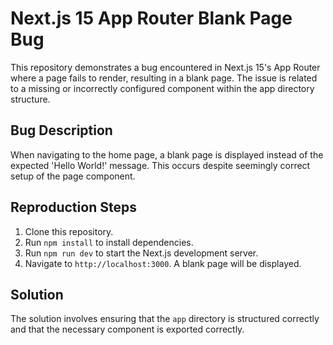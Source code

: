 # Next.js 15 App Router Blank Page Bug

This repository demonstrates a bug encountered in Next.js 15's App Router where a page fails to render, resulting in a blank page.  The issue is related to a missing or incorrectly configured component within the app directory structure.

## Bug Description

When navigating to the home page, a blank page is displayed instead of the expected 'Hello World!' message. This occurs despite seemingly correct setup of the page component.

## Reproduction Steps

1. Clone this repository.
2. Run `npm install` to install dependencies.
3. Run `npm run dev` to start the Next.js development server.
4. Navigate to `http://localhost:3000`.  A blank page will be displayed.

## Solution

The solution involves ensuring that the `app` directory is structured correctly and that the necessary component is exported correctly.